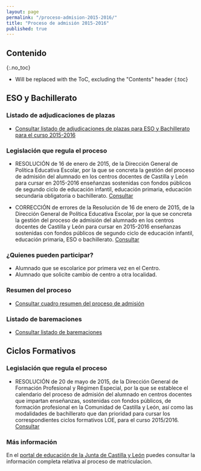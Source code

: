 ```yaml
---
layout: page
permalink: "/proceso-admision-2015-2016/"
title: "Proceso de admisión 2015-2016"
published: true
---
```


<style>
img[alt="ZeroMeeting"], img[alt="Drops"], img[alt="Banderas"], img[alt="Logo Comenius"]  {
    margin: 0 auto;
    display: block;	
}

</style>

<section class="white-wrapper padding-top" id="contenido">
<div class="container" style="max-width: 650px; margin: 20px auto 0px auto" markdown="1">

# Contenido
{:.no_toc}

* Will be replaced with the ToC, excluding the "Contents" header
{:toc}


## ESO y Bachillerato

### Listado de adjudicaciones de plazas

* [Consultar listado de adjudicaciones de plazas para ESO y Bachillerato para el curso 2015-2016](http://www.googledrive.com/host/0B4jaZeMGL7HsY1JvNkhnX2tzUF8zdm03VzNIcmlBOEF1dGhN)

### Legislación que regula el proceso

* RESOLUCIÓN de 16 de enero de 2015, de la Dirección General de Política Educativa Escolar, por la que se concreta la gestión del proceso de admisión del alumnado en los centros docentes de Castilla y León para cursar en 2015-2016 enseñanzas sostenidas con fondos públicos de segundo ciclo de educación infantil, educación primaria, educación secundaria obligatoria o bachillerato. [Consultar](https://drive.google.com/open?id=0B4jaZeMGL7HsMGlQMmFUZXFKYmM&authuser=0)

* CORRECCIÓN de errores de la Resolución de 16 de enero de 2015, de la Dirección General de Política Educativa Escolar, por la que se concreta la gestión del proceso de admisión del alumnado en los centros docentes de Castilla y León para cursar en 2015-2016 enseñanzas sostenidas con fondos públicos de segundo ciclo de educación infantil, educación primaria, ESO o bachillerato. [Consultar](https://drive.google.com/open?id=0B4jaZeMGL7HsMGlQMmFUZXFKYmM&authuser=0)


### ¿Quienes pueden participar?

* Alumnado que se escolarice por primera vez en el Centro.
* Alumnado que solicite cambio de centro a otra localidad.


### Resumen del proceso

* [Consultar cuadro resumen del proceso de admisión](https://drive.google.com/open?id=0B4jaZeMGL7HsS3JPNnJfeVVpMXM&authuser=0)


### Listado de baremaciones

* [Consultar listado de baremaciones](https://drive.google.com/file/d/0B4jaZeMGL7HseWZrMEI3WTRzZTg/view?usp=sharing)


## Ciclos Formativos

### Legislación que regula el proceso

* RESOLUCIÓN de 20 de mayo de 2015, de la Dirección General de Formación Profesional y Régimen Especial, por la que se establece el calendario del proceso de admisión del alumnado en centros docentes que impartan enseñanzas, sostenidas con fondos públicos, de formación profesional en la Comunidad de Castilla y León, así como las modalidades de bachillerato que dan prioridad para cursar los correspondientes ciclos formativos LOE, para el curso 2015/2016. [Consultar](http://bocyl.jcyl.es/boletines/2015/05/29/pdf/BOCYL-D-29052015-7.pdf)

### Más información

En el [portal de educación de la Junta de Castilla y León](http://www.educa.jcyl.es/alumnado/es/formacion-profesional-castilla-leon/formacion-profesional-inicial/normativa-instrucciones-especificas-formacion-profesional/admision-alumnos-ciclos-formativos-formacion-profesional-gr) puedes consultar la información completa relativa al proceso de matriculacion.










</div>
</section>

